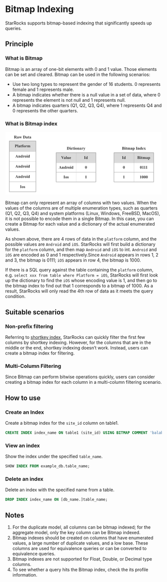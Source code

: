 # Bitmap Indexing

StarRocks supports bitmap-based indexing that significantly speeds up queries.

## Principle

### What is  Bitmap

Bitmap is an array of one-bit elements with 0 and 1 value. Those elements can be set and cleared. Bitmap can be used in the following scenarios:

* Use two long types to represent the gender of 16 students. 0 represents female and 1 represents male.
* A bitmap indicates whether there is a null value in a set of data, where 0 represents the element is not null and 1 represents null.
* A bitmap indicates quarters (Q1, Q2, Q3, Q4), where 1 represents Q4 and 0 represents the other quarters.

### What is  Bitmap index

![Bitmap Index](../assets/3.6.1-1.png)

Bitmap can only represent an array of columns with two values. When the values of the columns are of multiple enumeration types, such as quarters (Q1, Q2, Q3, Q4) and system platforms (Linux, Windows, FreeBSD, MacOS), it is not possible to encode them in a single Bitmap. In this case, you can create a Bitmap for each value and a dictionary of the actual enumerated values.

As shown above, there are 4 rows of data in the `platform` column, and the possible values are `Android` and `iOS`. StarRocks will first build a dictionary for the `platform` column, and then map `Android` and `iOS` to int. `Android` and `iOS` are encoded as 0 and 1 respectively.Since `Android` appears in rows 1, 2 and 3, the bitmap is 0111; `iOS` appears in row 4, the bitmap is 1000.

If there is a SQL query against the table containing the `platform` column, e.g. `select xxx from table where Platform = iOS`, StarRocks will first look up the dictionary to find the `iOS` whose encoding value is 1, and then go to the bitmap index to find out that 1 corresponds to a bitmap of 1000. As a result, StarRocks will only read the 4th row of data as it meets the query condition.

## Suitable scenarios

### Non-prefix filtering

Referring to [shortkey index](../table_design/Sort_key.md), StarRocks can quickly filter the first few columns by shortkey indexing. However, for the columns that are in the middle or the end, shortkey indexing doesn’t work. Instead, users can create a bitmap index for filtering.

### Multi-Column Filtering

Since Bitmap can perform bitwise operations quickly, users can consider creating a bitmap index for each column in a multi-column filtering scenario.

## How to use

### Create an Index

Create a bitmap index for the `site_id` column on table1.

~~~ SQL
CREATE INDEX index_name ON table1 (site_id) USING BITMAP COMMENT 'balabala';
~~~

### View an index

Show the index under the specified `table_name`.

~~~ SQL
SHOW INDEX FROM example_db.table_name;
~~~

### Delete an index

Delete an index with the specified name from a table.

~~~ SQL
DROP INDEX index_name ON [db_name.]table_name;
~~~

## Notes

1. For the duplicate model, all columns can be bitmap indexed; for the aggregate model, only the key column can be Bitmap indexed.
2. Bitmap indexes should be created on columns that have enumerated values, a large number of duplicate values, and a low base. These columns are used for equivalence queries or can be converted to equivalence queries.
3. Bitmap indexes are not supported for Float, Double, or Decimal type columns.
4. To see whether a query hits the Bitmap index, check the its profile information.
